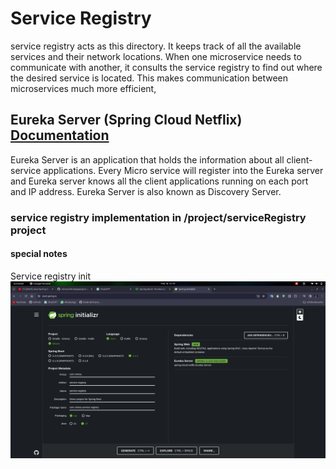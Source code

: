 # Service Registry

service registry acts as this directory. It keeps track of all the available services and their network locations. When one microservice needs to communicate with another, it consults the service registry to find out where the desired service is located. This makes communication between microservices much more efficient,

## Eureka Server (Spring Cloud Netflix) <a href="https://cloud.spring.io/spring-cloud-netflix/reference/html/#service-discovery-eureka-clients" target="_blank">Documentation </a>

Eureka Server is an application that holds the information about all client-service applications. Every Micro service will register into the Eureka server and Eureka server knows all the client applications running on each port and IP address. Eureka Server is also known as Discovery Server.

### service registry implementation in /project/serviceRegistry project

#### special notes

Service registry init
![plot](../resouces/service-registry-init.png)

